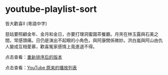 # youtube-playlist-sort

皆大歡喜II (粵語中字)

慈姑要照顧金年、金月和金日，亦要打理洞蜜園茶餐廳。月夾在林玉露與石美之間，常感頭痛。日仍是演出不起眼的小角色，與阿康關係微妙。洪白嵐與阿山由仇人變成互相愛慕，歡喜冤家感情上竟進退不得。

点击查看：[重新排序后的版本](https://chengpeiquan.github.io/youtube-playlist-sort/)

点击查看：[YouTube 原来的播放列表](https://www.youtube.com/playlist?list=PLoiJHOPFy5mUKH4ueyYSjQDUbq1BCpEoo)
